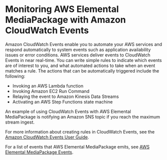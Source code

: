 # Monitoring AWS Elemental MediaPackage with Amazon CloudWatch Events<a name="monitoring-cloudwatch-events"></a>

Amazon CloudWatch Events enable you to automate your AWS services and respond automatically to system events such as application availability issues or error conditions\. AWS services deliver events to CloudWatch Events in near real\-time\. You can write simple rules to indicate which events are of interest to you, and what automated actions to take when an event matches a rule\. The actions that can be automatically triggered include the following:
+ Invoking an AWS Lambda function
+ Invoking Amazon EC2 Run Command
+ Relaying the event to Amazon Kinesis Data Streams
+ Activating an AWS Step Functions state machine

An example of using CloudWatch Events with AWS Elemental MediaPackage is notifying an Amazon SNS topic if you reach the maximum stream ingest\.

For more information about creating rules in CloudWatch Events, see the [Amazon CloudWatch Events User Guide](http://docs.aws.amazon.com/AmazonCloudWatch/latest/events/)\.

For a list of events that AWS Elemental MediaPackage emits, see [AWS Elemental MediaPackage Events](cloudwatch-events-example.md)\.